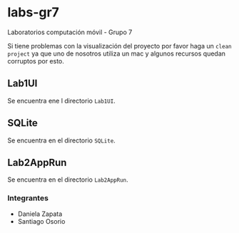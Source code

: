 # labs-gr7
Laboratorios computación móvil - Grupo 7

Si tiene problemas con la visualización del proyecto por favor haga un ```clean project``` ya que uno de nosotros utiliza un mac y algunos recursos quedan corruptos por esto.

## Lab1UI

Se encuentra ene l directorio ```Lab1UI```.

## SQLite

Se encuentra en el directorio ```SQLite```.

## Lab2AppRun

Se encuentra en el directorio ```Lab2AppRun```.

### Integrantes

- Daniela Zapata
- Santiago Osorio
